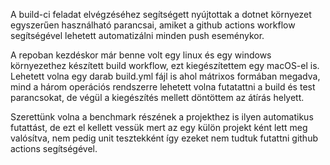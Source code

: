 A build-ci feladat elvégzéséhez segítségett nyújtottak a dotnet környezet egyszerűen használható parancsai,
amiket a github actions workflow segítségével lehetett automatizálni minden push eseménykor.

A repoban kezdéskor már benne volt egy linux és egy windows környezethez készített build workflow,
ezt kiegészítettem egy macOS-el is. Lehetett volna egy darab build.yml fájl is ahol mátrixos formában megadva,
mind a három operációs rendszerre lehetett volna futatattni a build és test parancsokat, de végül a kiegészítés mellett döntöttem
az átírás helyett.

Szerettünk volna a benchmark részének a projekthez is ilyen automatikus futattást, de ezt el kellett vessük mert az egy külön projekt ként lett meg valósítva,
nem pedig unit tesztekként így ezeket nem tudtuk futattni github actions segítségével.
